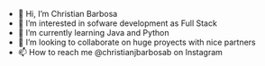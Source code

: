 - 👋 Hi, I’m Christian Barbosa
- 👀 I’m interested in sofware development as Full Stack
- 🌱 I’m currently learning Java and Python
- 💞️ I’m looking to collaborate on huge proyects with nice partners
- 📫 How to reach me @christianjbarbosab on Instagram

<!---
CJ2711/CJ2711 is a ✨ special ✨ repository because its `README.md` (this file) appears on your GitHub profile.
You can click the Preview link to take a look at your changes.
--->
